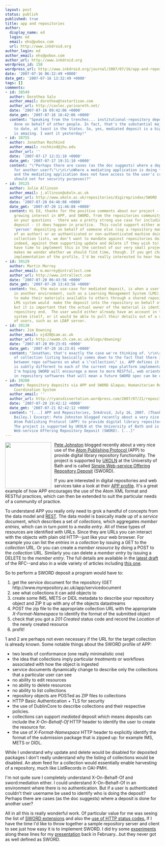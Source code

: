 ```yaml
---
layout: post
status: publish
published: true
title: app and repositories
author:
  display_name: ed
  login: ed
  email: ehs@pobox.com
  url: http://www.inkdroid.org
author_login: ed
author_email: ehs@pobox.com
author_url: http://www.inkdroid.org
wordpress_id: 158
wordpress_url: http://www.inkdroid.org/journal/2007/07/16/app-and-repositories/
date: '2007-07-16 06:32:49 +0000'
date_gmt: '2007-07-16 13:32:49 +0000'
tags: []
comments:
- id: 38549
  author: Dorothea Salo
  author_email: dorothea@textartisan.com
  author_url: http://cavlec.yarinareth.net/
  date: '2007-07-16 09:42:06 +0000'
  date_gmt: '2007-07-16 16:42:06 +0000'
  content: "Speaking from the trenches... institutional-repository deposits are OFTEN
    done on behalf of other people. In fact, that's the substantial majority of 'em
    to date, at least in the States. So, yes, mediated deposit is a big win.\r\n\r\nSWORD
    is amazing. I want it yesterday!"
- id: 38755
  author: Jonathan Rochkind
  author_email: rochkind@jhu.edu
  author_url: ''
  date: '2007-07-17 12:31:10 +0000'
  date_gmt: '2007-07-17 19:31:10 +0000'
  content: "\"Perhaps there are cases (as the doc suggests) where a deposit is done
    for another user?\"\r\n\r\nWhere a mediating application is doing the deposit,
    and the mediating application does not have access to the user's credentials (and
    should not for security purposes)?"
- id: 39125
  author: Julie Allinson
  author_email: j.allinson@ukoln.ac.uk
  author_url: http://www.ukoln.ac.uk/repositories/digirep/index/SWORD
  date: '2007-07-20 04:46:08 +0000'
  date_gmt: '2007-07-20 11:46:08 +0000'
  content: Hi Ed, thanks for the positive comments about our project - good to see
    growing interest in APP, and SWORD, from the repositories community.  To comment
    on your questions - there was a pretty strong use case for including mediated
    deposit - it does happen in practice.  This could support either an authenticated
    'person' depositing on behalf of someone else (say a repository manager on behalf
    of an author) or an authenticated or non-authenticated machine doing the same.  Regarding
    collection lists, we don't want to mandate against repositories doing this (or,
    indeed, against them supporting update and delete if they wish to) we just don't
    have time to implement this in the context of our very small project.  Your comments
    makes me wonder whether we should find time, though. If you get chance to do any
    implementation of the profile, I'd be really interested to hear how you got on.
- id: 39129
  author: Martin Morrey
  author_email: m.morrey@intrallect.com
  author_url: http://www.intrallect.com
  date: '2007-07-20 06:43:56 +0000'
  date_gmt: '2007-07-20 13:43:56 +0000'
  content: Yes, the main use-case for mediated deposit, is when a user is working
    in another environment, such as a Learning Management System (LMS), and chooses
    to make their materials available to others through a shared repository.  The
    LMS system would  make the deposit into the repository on behalf of the user,
    but it is important that the actual owner of the material is identified at the
    repository end.  The user would either already have an account in the repository
    system itself, or it would be able to pull their details out of a shared directory
    of users, such as an LDAP server.
- id: 39138
  author: Jim Downing
  author_email: ojd20@cam.ac.uk
  author_url: http://wwmm.ch.cam.ac.uk/blogs/downing/
  date: '2007-07-20 09:23:01 +0000'
  date_gmt: '2007-07-20 16:23:01 +0000'
  content: "Jonathan; that's exactly the case we're thinking of. \r\n\r\nEd; the lack
    of collection listing basically comes down to the fact that there is no consensus
    between repo softwares on what a \"collection\" is. APP defines it in a way which
    is subtly different to each of the current repo platform implementations.\r\n\r\nPersonally
    I'm hoping SWORD will encourage a move to more RESTful, web oriented interfaces
    in repository softwares that will mean a future SWORD spec can be closer to APP."
- id: 39200
  author: Repository deposits via APP and SWORD &laquo; Humanitarian Relief Deployment
    Coordination System
  author_email: ''
  author_url: http://ryansdissertation.wordpress.com/2007/07/21/repository-deposits-via-app-and-sword/
  date: '2007-07-20 19:42:12 +0000'
  date_gmt: '2007-07-21 02:42:12 +0000'
  content: "[...] APP and Repositories, Inkdroid, July 16, 2007. (Thanks to Charles
    Bailey.) Excerpt: Pete Johnston blogged recently about a very nice use of the
    Atom Publishing Protocol (APP) to provide digital library repository functionality.
    The project is supported by UKOLN at the University of Bath and is called Simple
    Web-service Offering Repository Deposit (SWORD). [...]"
---
```

<p><img src="http://inkdroid.org/talks/app/images/atom.png" style="float: left; margin-right: 10px;" width="150" /><a href="http://efoundations.typepad.com/efoundations/2007/07/putting-them-wi.html">Pete Johnston</a> blogged recently about a very nice use of the <a href="http://tools.ietf.org/wg/atompub/">Atom Publishing Protocol </a>(APP) to provide digital library repository functionality. The project is supported by <a href="http://www.ukoln.ac.uk/">UKOLN</a> at the University of Bath and is called <a href="http://www.ukoln.ac.uk/repositories/digirep/index/SWORD">Simple Web-service Offering Repository Deposit</a> (SWORD). </p>
<p>If you are interested in digital repositories and web services take a look at their <a href="http://www.ukoln.ac.uk/repositories/digirep/index/SWORD_APP_Profile_0.4">APP profile</a>. It's a great example of how APP encourages the use of the Atom XML format and RESTful practices, which can then be extended to suit the particular needs of a community of practice.</p>
<p>To understand APP you really only need to grok a handful of concepts from the data model and <a href="http://en.wikipedia.org/wiki/Representational_State_Transfer">REST</a>. The data model is basically made up of a <i>service </i>document, which describes a set of <i>collections, </i>which aggregates <i>member entries,</i> which can in turn point to a <i>media entry</i>. All of these types of resources are identified with URLs. Since they are URLs you can interact with the objects with plain old HTTP--just like your web browser. For example you can list the <i>entries </i>in a <i>collection </i>by issuing a GET to the <i>collection </i>URL. Or you can create a <i>member resource </i>by doing a POST to the <i>collection </i>URL. Similarly you can delete a <i>member entry</i> by issuing a DELETE to the <i>member</i> <i>entry</i>. The full details are available in the <a href="http://tools.ietf.org/id/draft-ietf-atompub-protocol-17.txt">latest draft</a> of the RFC--and also in a wide variety of articles including <a href="http://www.xml.com/pub/a/2006/07/19/implementing-atom-publishing-protocol-python-wsgi.html">this one</a>.</p>
<p>So to perform a SWORD deposit a program would have to:</p>
<ol>
<li>get the service document for the repository (GET http://www.myrepository.ac.uk/app/servicedocument</li>
<li>see what collections it can add objects to</li>
<li>create some IMS, METS or DIDL metadata to describe your repository object and ZIP it up with any of the objects datastreams</li>
<li>POST the zip file to the appropriate collection URL with the appropriate <i>X-Format-Namespace</i> to identify the format of the submitted object</li>
<li>check that you got a <i>201 Created</i> status code and record the <i>Location</i> of the newly created resource</li>
<li>profit!</li>
</ol>
<p>1 and 2 are perhaps not even necessary if the URL for the target collection is already known. Some notable things about the SWORD profile of APP:</p>
<ul>
<li>two levels of conformance (one really minimalistic one)</li>
<li>the idea that collections imply particular <i>treatments</i> or workflows associated with how the object is ingested</li>
<li>service documents dynamically change to describe only the collections that a particular user can see</li>
<li>no ability to edit resources</li>
<li>no ability to delete resources </li>
<li>no ability to list collections </li>
<li>repository objects are POSTed as ZIP files to collections</li>
<li>HTTP Basic Authentication + TLS for security</li>
<li>the use of DublinCore to describe collections and their respective policies.</li>
<li>collections can support <i>mediated</i> deposit which means deposits can include the <i>X-On-Behalf-Of</i> HTTP header to identify the user to create the resource for. </li>
<li>the use of <i>X-Format-Namespace </i>HTTP header to explicitly identify the format of the submission package that is zipped up: for example IMS, METS or DIDL.</li>
</ul>
<p>While I understand why update and delete would be disabled for deposited packages I don't really understand why the listing of collections would be disabled. An atom feed for a collection would essentially enable harvesting of a repository, much like ListRecords in OAI-PMH.</p>
<p>I'm not quite sure I completely understand X-On-Behalf-Of and sword:mediation either. I could understand X-On-Behalf-Of in an environment where there is no authentication. But if a user is authenticated couldn't their username be used to identify who is doing the deposit? Perhaps there are cases (as the doc suggests) where a deposit is done for another user?</p>
<p>All in all this is really wonderful work. Of particular value for me was seeing the list of <a href="http://www.ukoln.ac.uk/repositories/digirep/index/SWORD_APP_Profile_0.4#SWORD_Extensions_to_the_APP">SWORD extensions</a> and also the <a href="http://www.ukoln.ac.uk/repositories/digirep/index/SWORD_APP_Profile_0.4#5._Protocol_Operations">use of HTTP status codes.</a> If I have the time I'd like to throw together a sample repository server and client to see just how easy it is to implement SWORD. I did try some <a href="http://code4lib.org/2007/summers">experiments</a> along these lines for my <a href="http://code4lib.org/2007/summers">presentation</a> back in February...but they never got as well defined as SWORD.</p>
